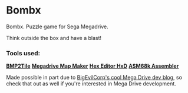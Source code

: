 # Bombx
Bombx. Puzzle game for Sega Megadrive.  
  
Think outside the box and have a blast!

### Tools used:
[__BMP2Tile__](http://gendev.spritesmind.net/page-b2t)
[__Megadrive Map Maker__](http://gendev.spritesmind.net/page-mmm.html)
[__Hex Editor HxD__](https://mh-nexus.de/de/hxd/)
[__ASM68k Assembler__](http://retrocdn.net/File:ASM68k.7z)

Made possible in part due to [BigEvilCorp's cool Mega Drive dev blog](https://bigevilcorporation.co.uk/), so check that out as well if you're interested in Mega Drive development.

